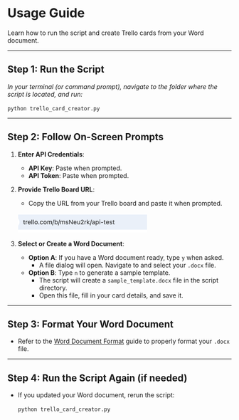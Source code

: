 # Usage Guide

Learn how to run the script and create Trello cards from your Word document.

---

## Step 1: Run the Script

*In your terminal (or command prompt), navigate to the folder where the script is located, and run:*

`python trello_card_creator.py`

---

## Step 2: Follow On-Screen Prompts

1. **Enter API Credentials**:

   - **API Key**: Paste when prompted.
   - **API Token**: Paste when prompted.

2. **Provide Trello Board URL**:

   - Copy the URL from your Trello board and paste it when prompted.

   ![Copy Board URL](images/copy-board-url.png)

3. **Select or Create a Word Document**:

   - **Option A**: If you have a Word document ready, type `y` when asked.
     - A file dialog will open. Navigate to and select your `.docx` file.
   - **Option B**: Type `n` to generate a sample template.
     - The script will create a `sample_template.docx` file in the script directory.
     - Open this file, fill in your card details, and save it.

---

## Step 3: Format Your Word Document

- Refer to the [Word Document Format](word_document_format.md) guide to properly format your `.docx` file.

---

## Step 4: Run the Script Again (if needed)

- If you updated your Word document, rerun the script:

  `python trello_card_creator.py`

